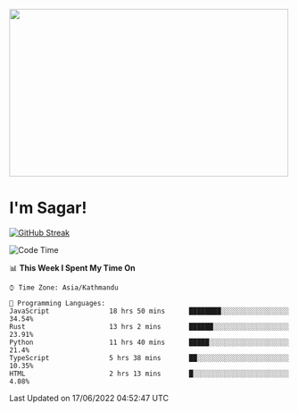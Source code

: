 
<img src="https://media.giphy.com/media/3ornk57KwDXf81rjWM/giphy.gif" width="500" height="300" frameBorder="0" class="giphy-embed" allowFullScreen></img>

#   I'm Sagar!
[![GitHub Streak](https://github-readme-streak-stats.herokuapp.com/?user=sgr2848)](https://git.io/streak-stats)
<!--START_SECTION:waka-->
![Code Time](http://img.shields.io/badge/Code%20Time-0%20secs-blue)

📊 **This Week I Spent My Time On** 

```text
⌚︎ Time Zone: Asia/Kathmandu

💬 Programming Languages: 
JavaScript               18 hrs 50 mins      ████████░░░░░░░░░░░░░░░░░   34.54% 
Rust                     13 hrs 2 mins       ██████░░░░░░░░░░░░░░░░░░░   23.91% 
Python                   11 hrs 40 mins      █████░░░░░░░░░░░░░░░░░░░░   21.4% 
TypeScript               5 hrs 38 mins       ██░░░░░░░░░░░░░░░░░░░░░░░   10.35% 
HTML                     2 hrs 13 mins       █░░░░░░░░░░░░░░░░░░░░░░░░   4.08%

```


 Last Updated on 17/06/2022 04:52:47 UTC
<!--END_SECTION:waka-->
